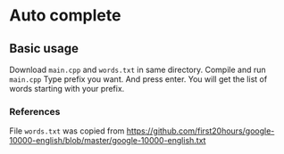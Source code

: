# Auto complete
## Basic usage
Download `main.cpp` and `words.txt` in same directory.
Compile and run `main.cpp`
Type prefix you want. And press enter. You will get the list of words starting with your prefix.
### References
File `words.txt` was copied from https://github.com/first20hours/google-10000-english/blob/master/google-10000-english.txt
